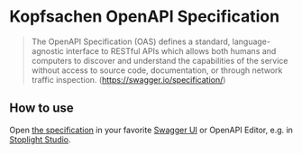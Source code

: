 # Kopfsachen OpenAPI Specification

> The OpenAPI Specification (OAS) defines a standard, language-agnostic interface to RESTful APIs which allows both humans and computers to discover and understand the capabilities of the service without access to source code, documentation, or through network traffic inspection.
(https://swagger.io/specification/)

## How to use
Open [the specification](openapi.yaml) in your favorite [Swagger UI](https://editor.swagger.io/) or OpenAPI Editor, e.g. in [Stoplight Studio](https://stoplight.io/studio/).
